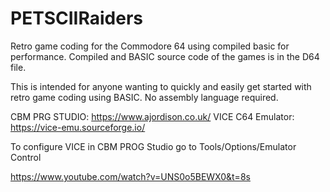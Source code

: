 <H1>PETSCIIRaiders</H1>

Retro game coding for the Commodore 64 using compiled basic for performance.  Compiled and BASIC source code of the games is in the D64 file.  

This is intended for anyone wanting to quickly and easily get started with retro game coding using BASIC.  No assembly language required.

CBM PRG STUDIO: https://www.ajordison.co.uk/
VICE C64 Emulator: https://vice-emu.sourceforge.io/

To configure VICE in CBM PROG Studio go to Tools/Options/Emulator Control

https://www.youtube.com/watch?v=UNS0o5BEWX0&t=8s
